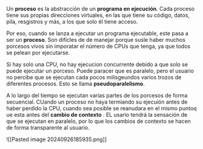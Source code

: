 Un **proceso** es la abstracción de un **programa en ejecución**. Cada proceso tiene sus propias direcciones virtuales, en las que tiene su código, datos, pila, resgistros y más, a los que solo él tiene acceso.

Por eso, cuando se lanza a ejecutar un programa ejecutable, este pasa a ser un **proceso**. Son difícles de de manejar porque susle haber muchos porcesos vivos sin imporatar el número de CPUs que tenga, ya que todos se pelean por ejecutarse.

Si hay solo una CPU, no hay ejecucion concurrente debido a que solo se puede ejecutar un porceso. Puede paracer que es paralelo, pero el usuario no percibe que se ejecutan cada pocos milisgeundos varios trozos de diferentes procesos. Esto se llama **pseudoparalelismo**.

A lo largo del tiempo se ejecutan varias partes de los porcesos de forma secuencial. CUando un proceso no haya termiando su ejecuión antes de haber perdido la CPU, cuando sea posible se reanudara en el mismo puntoq ue esta antes del **cambio de contexto** . EL usario tendrá la sensación de que se ejecutan en paralelo, por lo que los cambios de contexto se hacen de forma transparente al usuario.

![[Pasted image 20240926185935.png]]
